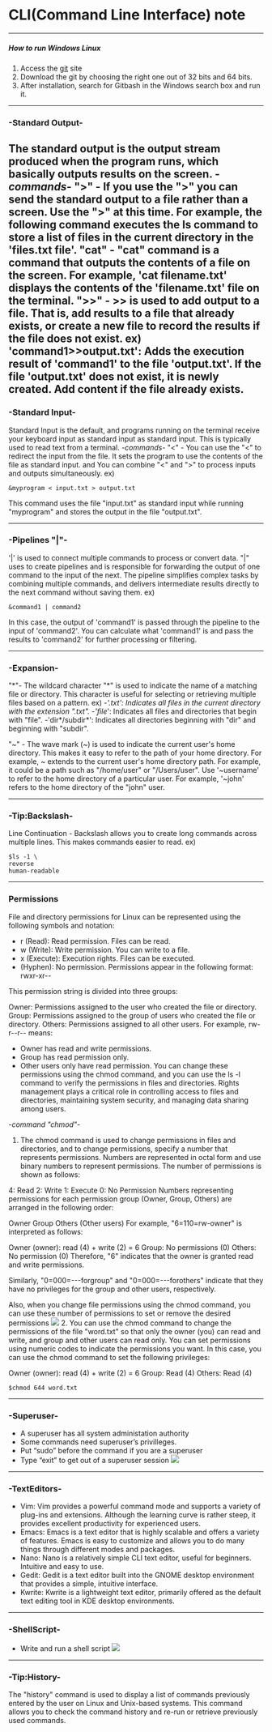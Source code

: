 # CLI(Command Line Interface) note
---
##### ***How to run Windows Linux***
1. Access the [git](https://git-scm.com/download/win) site
2. Download the git by choosing the right one out of 32 bits and 64 bits.
3. After installation, search for Gitbash in the Windows search box and run it.

---
### -Standard Output-

The standard output is the output stream produced when the program runs, which basically outputs results on the screen.
*-commands-*
">" - If you use the ">" you can send the standard output to a file rather than a screen. Use the ">" at this time. For example, the following command executes the ls command to store a list of files in the current directory in the 'files.txt file'.
"cat" - "cat" command is a command that outputs the contents of a file on the screen. For example, 'cat filename.txt' displays the contents of the 'filename.txt' file on the terminal.
">>" - >> is used to add output to a file. That is, add results to a file that already exists, or create a new file to record the results if the file does not exist.
ex) 'command1>>output.txt': Adds the execution result of 'command1' to the file 'output.txt'. If the file 'output.txt' does not exist, it is newly created. Add content if the file already exists.
---
### -Standard Input-
Standard Input is the default, and programs running on the terminal receive your keyboard input as standard input as standard input. This is typically used to read text from a terminal.
*-commands-*
"<" - You can use the "<" to redirect the input from the file. It sets the program to use the contents of the file as standard input.
and You can combine "<" and ">" to process inputs and outputs simultaneously.
ex)
```
&myprogram < input.txt > output.txt
```
This command uses the file "input.txt" as standard input while running "myprogram" and stores the output in the file "output.txt".

---
### -Pipelines "|"-
'|' is used to connect multiple commands to process or convert data. "|" uses to create pipelines and is responsible for forwarding the output of one command to the input of the next.
The pipeline simplifies complex tasks by combining multiple commands, and delivers intermediate results directly to the next command without saving them.
ex)
```
&command1 | command2
```
In this case, the output of 'command1' is passed through the pipeline to the input of 'command2'. You can calculate what 'command1' is and pass the results to 'command2' for further processing or filtering.

---
### -Expansion-
"\*"- The wildcard character "\*" is used to indicate the name of a matching file or directory. This character is useful for selecting or retrieving multiple files based on a pattern.
ex)
-*'.txt': Indicates all files in the current directory with the extension ".txt".
-'file*': Indicates all files and directories that begin with "file".
-'dir\*/subdir\*': Indicates all directories beginning with "dir" and beginning with "subdir".

"~" - The wave mark (~) is used to indicate the current user's home directory. This makes it easy to refer to the path of your home directory.
For example, ~ extends to the current user's home directory path. For example, it could be a path such as "/home/user" or "/Users/user".
Use '~username' to refer to the home directory of a particular user. For example, '~john' refers to the home directory of the "john" user.

---
### -Tip:Backslash-
Line Continuation - Backslash allows you to create long commands across multiple lines. This makes commands easier to read.
ex)
```
$ls -1 \
reverse
human-readable
```

---
### Permissions
File and directory permissions for Linux can be represented using the following symbols and notation:
- r (Read): Read permission. Files can be read.
- w (Write): Write permission. You can write to a file.
- x (Execute): Execution rights. Files can be executed.
- (Hyphen): No permission.
Permissions appear in the following format: rwxr-xr--

This permission string is divided into three groups:

Owner: Permissions assigned to the user who created the file or directory.
Group: Permissions assigned to the group of users who created the file or directory.
Others: Permissions assigned to all other users.
For example, rw-r--r-- means:
- Owner has read and write permissions.
- Group has read permission only.
- Other users only have read permission.
You can change these permissions using the chmod command, and you can use the ls -l command to verify the permissions in files and directories. Rights management plays a critical role in controlling access to files and directories, maintaining system security, and managing data sharing among users.

-*command "chmod"*-
1. The chmod command is used to change permissions in files and directories, and to change permissions, specify a number that represents permissions. Numbers are represented in octal form and use binary numbers to represent permissions. The number of permissions is shown as follows:

4: Read
2: Write
1: Execute
0: No Permission
Numbers representing permissions for each permission group (Owner, Group, Others) are arranged in the following order:

Owner 
Group 
Others (Other users)
For example, "6=110=rw-owner" is interpreted as follows:

Owner (owner): read (4) + write (2) = 6
Group: No permissions (0)
Others: No permission (0)
Therefore, "6" indicates that the owner is granted read and write permissions.

Similarly, "0=000=---forgroup" and "0=000=---forothers" indicate that they have no privileges for the group and other users, respectively.

Also, when you change file permissions using the chmod command, you can use these number of permissions to set or remove the desired permissions
![](https://i.ibb.co/WkZp9Pc/2002.png)
2. You can use the chmod command to change the permissions of the file "word.txt" so that only the owner (you) can read and write, and group and other users can read only. You can set permissions using numeric codes to indicate the permissions you want.
In this case, you can use the chmod command to set the following privileges:

Owner (owner): read (4) + write (2) = 6
Group: Read (4)
Others: Read (4)
```
$chmod 644 word.txt
```
---
### -Superuser-
- A superuser has all system administation authority
- Some commands need superuser’s privilleges.
- Put “sudo” before the command if you are a superuser
- Type “exit” to get out of a superuser session
![](https://i.ibb.co/brmRYqP/2003.png)

---
### -TextEditors-
- Vim: Vim provides a powerful command mode and supports a variety of plug-ins and extensions. Although the learning curve is rather steep, it provides excellent productivity for experienced users.
- Emacs: Emacs is a text editor that is highly scalable and offers a variety of features. Emacs is easy to customize and allows you to do many things through different modes and packages.
- Nano: Nano is a relatively simple CLI text editor, useful for beginners. Intuitive and easy to use.
- Gedit: Gedit is a text editor built into the GNOME desktop environment that provides a simple, intuitive interface.
- Kwrite: Kwrite is a lightweight text editor, primarily offered as the default text editing tool in KDE desktop environments.

---
### -ShellScript-
- Write and run a shell script
![](https://i.ibb.co/pvFnyyT/2004.png)

---
### -Tip:History-
The "history" command is used to display a list of commands previously entered by the user on Linux and Unix-based systems. This command allows you to check the command history and re-run or retrieve previously used commands.
